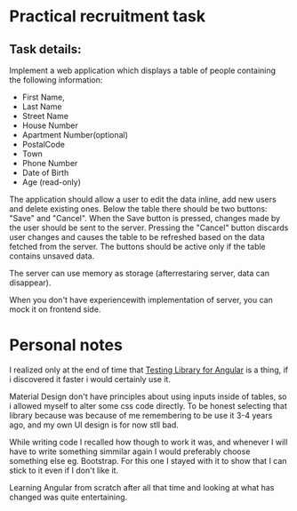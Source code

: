 # Practical recruitment task

## Task details:

Implement a web application which displays a table of people containing the following information:

- First Name,
- Last Name
- Street Name
- House Number
- Apartment Number(optional)
- PostalCode
- Town
- Phone Number
- Date of Birth
- Age (read-only)

The application should allow a user to edit the data inline, add new users and delete existing ones.
Below the table there should be two buttons: "Save" and "Cancel". When the Save button is pressed,
changes made by the user should be sent to the server. Pressing the "Cancel" button discards user
changes and causes the table to be refreshed based on the data fetched from the server. The
buttons should be active only if the table contains unsaved data.

The server can use memory as storage (afterrestaring server, data can disappear).

When you don't have experiencewith implementation of server, you can mock it on frontend side.

# Personal notes

I realized only at the end of time that [Testing Library for Angular](https://testing-library.com/docs/angular-testing-library/intro/) is a thing, if i discovered it faster i would certainly use it.

Material Design don't have principles about using inputs inside of tables, so i allowed myself to alter some css code directly.
To be honest selecting that library because was because of me remembering to be use it 3-4 years ago, and my own UI design is for now stll bad.

While writing code I recalled how though to work it was, and whenever I will have to write something simmilar again I would preferably choose something else eg. Bootstrap.
For this one I stayed with it to show that I can stick to it even if I don't like it.

Learning Angular from scratch after all that time and looking at what has changed was quite entertaining.
